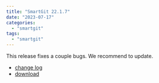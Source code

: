 ```yaml
---
title: "SmartGit 22.1.7"
date: "2023-07-17"
categories:
  - "smartgit"
tags:
  - "smartgit"
---
```


This release fixes a couple bugs. We recommend to update.

- [change log](https://www.syntevo.com/smartgit/changelog.txt)
- [download](https://www.syntevo.com/smartgit/download)
